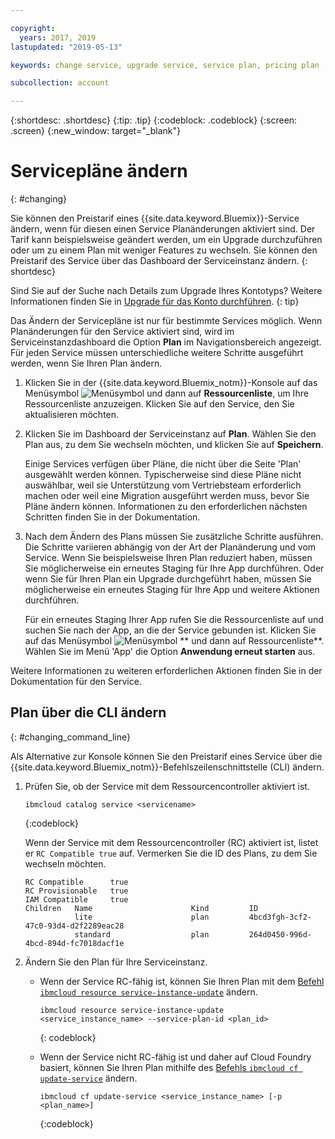```yaml
---

copyright:
  years: 2017, 2019
lastupdated: "2019-05-13"

keywords: change service, upgrade service, service plan, pricing plan

subcollection: account

---
```


{:shortdesc: .shortdesc}
{:tip: .tip}
{:codeblock: .codeblock}
{:screen: .screen}
{:new_window: target="_blank"}


# Servicepläne ändern
{: #changing}

Sie können den Preistarif eines {{site.data.keyword.Bluemix}}-Service ändern, wenn für diesen einen Service Planänderungen aktiviert sind. Der Tarif kann beispielsweise geändert werden, um ein Upgrade durchzuführen oder um zu einem Plan mit weniger Features zu wechseln. Sie können den Preistarif des Service über das Dashboard der Serviceinstanz ändern.
{: shortdesc}

Sind Sie auf der Suche nach Details zum Upgrade Ihres Kontotyps? Weitere Informationen finden Sie in [Upgrade für das Konto durchführen](/docs/account?topic=account-upgrading-account).
{: tip}

Das Ändern der Servicepläne ist nur für bestimmte Services möglich. Wenn Planänderungen für den Service aktiviert sind, wird im Serviceinstanzdashboard die Option **Plan** im Navigationsbereich angezeigt. Für jeden Service müssen unterschiedliche weitere Schritte ausgeführt werden, wenn Sie Ihren Plan ändern.

1. Klicken Sie in der {{site.data.keyword.Bluemix_notm}}-Konsole auf das Menüsymbol ![Menüsymbol](../icons/icon_hamburger.svg) und dann auf **Ressourcenliste**, um Ihre Ressourcenliste anzuzeigen. Klicken Sie auf den Service, den Sie aktualisieren möchten.
1. Klicken Sie im Dashboard der Serviceinstanz auf **Plan**. Wählen Sie den Plan aus, zu dem Sie wechseln möchten, und klicken Sie auf **Speichern**.

    Einige Services verfügen über Pläne, die nicht über die Seite 'Plan' ausgewählt werden können. Typischerweise sind diese Pläne nicht auswählbar, weil sie Unterstützung vom Vertriebsteam erforderlich machen oder weil eine Migration ausgeführt werden muss, bevor Sie Pläne ändern können. Informationen zu den erforderlichen nächsten Schritten finden Sie in der Dokumentation.

1. Nach dem Ändern des Plans müssen Sie zusätzliche Schritte ausführen. Die Schritte variieren abhängig von der Art der Planänderung und vom Service. Wenn Sie beispielsweise Ihren Plan reduziert haben, müssen Sie möglicherweise ein erneutes Staging für Ihre App durchführen. Oder wenn Sie für Ihren Plan ein Upgrade durchgeführt haben, müssen Sie möglicherweise ein erneutes Staging für Ihre App und weitere Aktionen durchführen.

   Für ein erneutes Staging Ihrer App rufen Sie die Ressourcenliste auf und suchen Sie nach der App, an die der Service gebunden ist. Klicken Sie auf das Menüsymbol ![Menüsymbol](../icons/icon_hamburger.svg) ** und dann auf Ressourcenliste**. Wählen Sie im Menü 'App' die Option **Anwendung erneut starten** aus.

  Weitere Informationen zu weiteren erforderlichen Aktionen finden Sie in der Dokumentation für den Service.

## Plan über die CLI ändern
{: #changing_command_line}

Als Alternative zur Konsole können Sie den Preistarif eines Service über die {{site.data.keyword.Bluemix_notm}}-Befehlszeilenschnittstelle (CLI) ändern.

1. Prüfen Sie, ob der Service mit dem Ressourcencontroller aktiviert ist.

   ```
   ibmcloud catalog service <servicename>
   ```
   {:codeblock}

   Wenn der Service mit dem Ressourcencontroller (RC) aktiviert ist, listet er `RC Compatible true` auf. Vermerken Sie die ID des Plans, zu dem Sie wechseln möchten.

   ```
   RC Compatible      true
   RC Provisionable   true
   IAM Compatible     true
   Children   Name                      Kind         ID
              lite                      plan         4bcd3fgh-3cf2-47c0-93d4-d2f2289eac28
              standard                  plan         264d0450-996d-4bcd-894d-fc7018dacf1e
    ```

1. Ändern Sie den Plan für Ihre Serviceinstanz.

   - Wenn der Service RC-fähig ist, können Sie Ihren Plan mit dem [Befehl `ibmcloud resource service-instance-update`](/docs/cli/reference/ibmcloud?topic=cloud-cli-ibmcloud_commands_resource#ibmcloud_resource_service_instance_update) ändern. 

     ```
     ibmcloud resource service-instance-update <service_instance_name> --service-plan-id <plan_id>
     ```
     {: codeblock}

   - Wenn der Service nicht RC-fähig ist und daher auf Cloud Foundry basiert, können Sie Ihren Plan mithilfe des [Befehls `ibmcloud cf update-service`](/docs/cli?topic=cloud-cli-ibmcloud_commands_services#ibmcloud_service_update) ändern.

     ```
     ibmcloud cf update-service <service_instance_name> [-p <plan_name>]
     ```
     {:codeblock}
